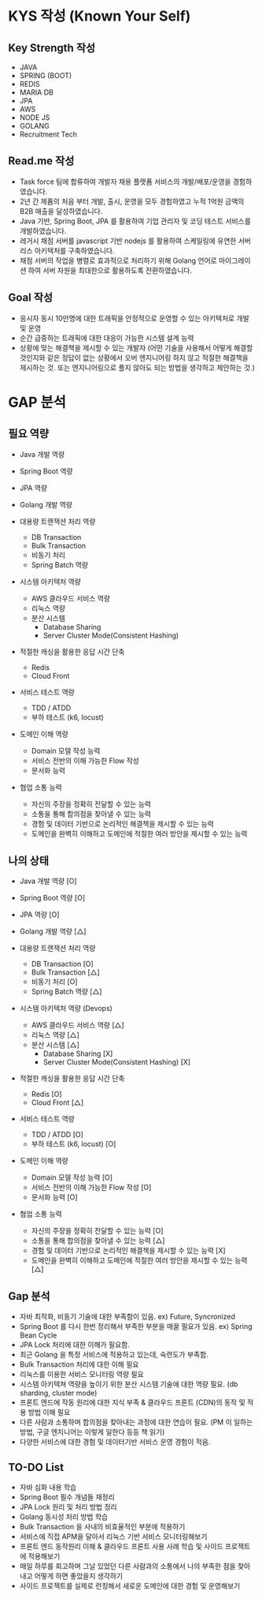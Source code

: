 # KYS 작성 (Known Your Self)

## Key Strength 작성
- JAVA
- SPRING (BOOT)
- REDIS
- MARIA DB
- JPA
- AWS
- NODE JS
- GOLANG
- Recruitment Tech


## Read.me 작성
- Task force 팀에 합류하여 개발자 채용 플랫폼 서비스의 개발/배포/운영을 경험하였습니다.
- 2년 간 제품의 처음 부터 개발, 출시, 운영을 모두 경험하였고 누적 1억원 금액의 B2B 매출을 달성하였습니다.
- Java 기반, Spring Boot, JPA 를 활용하여 기업 관리자 및 코딩 테스트 서비스를 개발하였습니다. 
- 레거시 채점 서버를 javascript 기반 nodejs 를 활용하여 스케일링에 유연한 서버리스 아키텍처를 구축하였습니다.
- 채점 서버의 작업을 병렬로 효과적으로 처리하기 위해 Golang 언어로 마이그레이션 하여 서버 자원을 최대한으로 활용하도록 전환하였습니다.


## Goal 작성
- 응시자 동시 10만명에 대한 트래픽을 안정적으로 운영할 수 있는 아키텍처로 개발 및 운영
- 순간 급증하는 트래픽에 대한 대응이 가능한 시스템 설계 능력
- 상황에 맞는 해결책을 제시할 수 있는 개발자 (어떤 기술을 사용해서 어떻게 해결할 것인지와 같은 정답이 없는 상황에서 오버 엔지니어링 하지 않고 적절한 해결책을 제시하는 것. 또는 엔지니어링으로 풀지 않아도 되는 방법을 생각하고 제안하는 것.)


# GAP 분석

## 필요 역량

- Java 개발 역량
- Spring Boot 역량
- JPA 역량
- Golang 개발 역량
- 대용량 트랜잭션 처리 역량
  - DB Transaction
  - Bulk Transaction
  - 비동기 처리
  - Spring Batch 역량
- 시스템 아키텍처 역량
  - AWS 클라우드 서비스 역량
  - 리눅스 역량
  - 분산 시스템 
    - Database Sharing
    - Server Cluster Mode(Consistent Hashing)

- 적절한 캐싱을 활용한 응답 시간 단축
  - Redis 
  - Cloud Front

- 서비스 테스트 역량
  - TDD / ATDD 
  - 부하 테스트 (k6, locust)

- 도메인 이해 역량

  - Domain 모델 작성 능력
  - 서비스 전반의 이해 가능한 Flow 작성 
  - 문서화 능력

- 협업 소통 능력
  - 자신의 주장을 정확히 전달할 수 있는 능력
  - 소통을 통해 합의점을 찾아낼 수 있는 능력
  - 경험 및 데이터 기반으로 논리적인 해결책을 제시할 수 있는 능력
  - 도메인을 완벽히 이해하고 도메인에 적절한 여러 방안을 제시할 수 있는 능력


## 나의 상태
- Java 개발 역량 [O]
- Spring Boot 역량 [O]
- JPA 역량 [O]
- Golang 개발 역량 [△]
- 대용량 트랜잭션 처리 역량
  - DB Transaction [O]
  - Bulk Transaction [△]
  - 비동기 처리 [O]
  - Spring Batch 역량 [△]
- 시스템 아키텍처 역량 (Devops)
  - AWS 클라우드 서비스 역량 [△]
  - 리눅스 역량 [△]
  - 분산 시스템 [△]
    - Database Sharing [X]
    - Server Cluster Mode(Consistent Hashing) [X]

- 적절한 캐싱을 활용한 응답 시간 단축
  - Redis [O]
  - Cloud Front [△]

- 서비스 테스트 역량
  - TDD / ATDD [O]
  - 부하 테스트 (k6, locust) [O]

- 도메인 이해 역량
  - Domain 모델 작성 능력 [O]
  - 서비스 전반의 이해 가능한 Flow 작성 [O] 
  - 문서화 능력 [O]

- 협업 소통 능력
  - 자신의 주장을 정확히 전달할 수 있는 능력 [O]
  - 소통을 통해 합의점을 찾아낼 수 있는 능력 [△]
  - 경험 및 데이터 기반으로 논리적인 해결책을 제시할 수 있는 능력 [X]
  - 도메인을 완벽히 이해하고 도메인에 적절한 여러 방안을 제시할 수 있는 능력 [△]
  
  
## Gap 분석
- 자바 최적화, 비동기 기술에 대한 부족함이 있음. ex) Future, Syncronized
- Spring Boot 를 다시 한번 정리해서 부족한 부분을 매꿀 필요가 있음. ex) Spring Bean Cycle
- JPA Lock 처리에 대한 이해가 필요함.
- 최근 Golang 을 특정 서비스에 적용하고 있는데, 숙련도가 부족함.
- Bulk Transaction 처리에 대한 이해 필요
- 리눅스를 이용한 서비스 모니터링 역량 필요
- 시스템 아키텍쳐 역량을 높이기 위한 분산 시스템 기술에 대한 역량 필요. (db sharding, cluster mode)
- 프론트 엔드에 작동 원리에 대한 지식 부족 & 클라우드 프론트 (CDN)의 동작 및 적용 방법 이해 필요
- 다른 사람과 소통하며 합의점을 찾아내는 과정에 대한 연습이 필요. (PM 이 일하는 방법, 구글 엔지니어는 이렇게 일한다 등등 책 읽기)
- 다양한 서비스에 대한 경험 및 데이터기반 서비스 운영 경험이 적음.

## TO-DO List
- 자바 심화 내용 학습
- Spring Boot 필수 개념들 재정리
- JPA Lock 원리 및 처리 방법 정리
- Golang 동시성 처리 방법 학습
- Bulk Transaction 을 사내의 비효율적인 부분에 적용하기
- 서비스에 직접 APM을 달아서 리눅스 기반 서비스 모니터링해보기
- 프론트 엔드 동작원리 이해 & 클라우드 프론트 사용 사례 학습 및 사이드 프로젝트에 적용해보기
- 매일 하루를 회고하며 그날 있었던 다른 사람과의 소통에서 나의 부족한 점을 찾아내고 어떻게 하면 좋았을지 생각하기
- 사이드 프로젝트를 실제로 런칭해서 새로운 도메인에 대한 경험 및 운영해보기 





